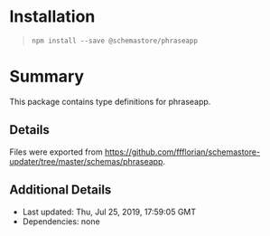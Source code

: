 # Installation
> `npm install --save @schemastore/phraseapp`

# Summary
This package contains type definitions for phraseapp.

## Details
Files were exported from https://github.com/ffflorian/schemastore-updater/tree/master/schemas/phraseapp.

## Additional Details
* Last updated: Thu, Jul 25, 2019, 17:59:05 GMT
* Dependencies: none
